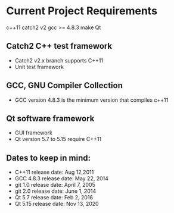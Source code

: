 # Current Project Requirements
c++11
catch2 v2
gcc >= 4.8.3
make
Qt

## Catch2 C++ test framework
- Catch2 v2.x branch supports C++11
- Unit test framework

## GCC, GNU Compiler Collection
- GCC version 4.8.3 is the minimum version that compiles c++11

## Qt software framework
- GUI framework
- Qt version 5.7 to 5.15 require C++11

## Dates to keep in mind:
- C++11 release date: Aug 12,2011
- GCC 4.8.3 release date: May 22, 2014
- git 1.0 release date: April 7, 2005
- git 2.0 release date: June 1, 2014
- Qt 5.7 release date: Feb 2, 2016
- Qt 5.15 release date: Nov 13, 2020

